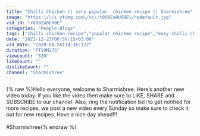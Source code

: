 ```yaml
---
title: "Chilli Chicken || very popular  chicken recipe || Sharmishree"
image: "https:\/\/i.ytimg.com\/vi\/r8OBZa8U98E\/hqdefault.jpg"
vid_id: "r8OBZa8U98E"
categories: "People-Blogs"
tags: ["chilli chicken recipe","popular chicken recipe","easy chilli chicken recipe in home"]
date: "2021-12-23T00:59:15+03:00"
vid_date: "2020-04-26T14:36:12Z"
duration: "PT19M27S"
viewcount: "520"
likeCount: ""
dislikeCount: ""
channel: "Sharmishree"
---
```

{% raw %}Hello everyone, welcome to Sharmishree. Here’s another new video today. if you like the video then make sure to LIKE, SHARE and SUBSCRIBE to our channel. Also, ring the notification bell to get notified for more recipes, we post a new video every Sunday so make sure to check it out for new recipes. Have a nice day ahead!!!<br /><br />#Sharmishree{% endraw %}
